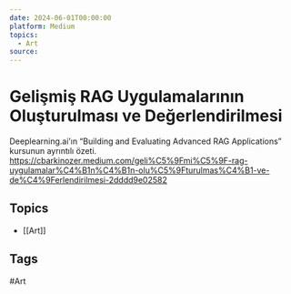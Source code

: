 ```yaml
---
date: 2024-06-01T00:00:00
platform: Medium
topics:
  - Art
source: 
---
```

# Gelişmiş RAG Uygulamalarının Oluşturulması ve Değerlendirilmesi

Deeplearning.ai’ın “Building and Evaluating Advanced RAG Applications” kursunun ayrıntılı özeti. https://cbarkinozer.medium.com/geli%C5%9Fmi%C5%9F-rag-uygulamalar%C4%B1n%C4%B1n-olu%C5%9Fturulmas%C4%B1-ve-de%C4%9Ferlendirilmesi-2dddd9e02582

## Topics
- [[Art]]

## Tags
#Art